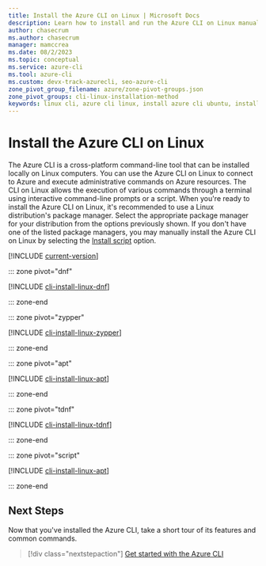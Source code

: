 ```yaml
---
title: Install the Azure CLI on Linux | Microsoft Docs
description: Learn how to install and run the Azure CLI on Linux manually. You can install the Azure CLI on Linux computers with one command or a step-by-step process.
author: chasecrum
ms.author: chasecrum
manager: mamccrea
ms.date: 08/2/2023
ms.topic: conceptual
ms.service: azure-cli
ms.tool: azure-cli
ms.custom: devx-track-azurecli, seo-azure-cli
zone_pivot_group_filename: azure/zone-pivot-groups.json
zone_pivot_groups: cli-linux-installation-method
keywords: linux cli, azure cli linux, install azure cli ubuntu, install azure cli linux
---
```


# Install the Azure CLI on Linux

The Azure CLI is a cross-platform command-line tool that can be installed locally on Linux computers. You can use the Azure CLI on Linux to connect to Azure and execute administrative commands on Azure resources. The CLI on Linux allows the execution of various commands through a terminal using interactive command-line prompts or a script.
When you're ready to install the Azure CLI on Linux, it's recommended to use a Linux distribution's package manager. Select the appropriate package manager for your distribution from the options previously shown. If you don't have one of the listed package managers, you may manually install the Azure CLI on Linux by selecting the [Install script](?pivots=script) option.

[!INCLUDE [current-version](includes/current-version.md)]

::: zone pivot="dnf"

[!INCLUDE [cli-install-linux-dnf](includes/cli-install-linux-dnf.md)]

::: zone-end

::: zone pivot="zypper"

[!INCLUDE [cli-install-linux-zypper](includes/cli-install-linux-zypper.md)]

::: zone-end

::: zone pivot="apt"

[!INCLUDE [cli-install-linux-apt](includes/cli-install-linux-apt.md)]

::: zone-end

::: zone pivot="tdnf"

[!INCLUDE [cli-install-linux-tdnf](includes/cli-install-linux-tdnf.md)]

::: zone-end

::: zone pivot="script"

[!INCLUDE [cli-install-linux-apt](includes/cli-install-linux-script.md)]

::: zone-end

## Next Steps

Now that you've installed the Azure CLI, take a short tour of its features and common commands.

> [!div class="nextstepaction"]
> [Get started with the Azure CLI](get-started-with-azure-cli.md)
